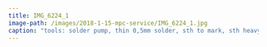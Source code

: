 ```yaml
---
title: IMG_6224_1
image-path: /images/2018-1-15-mpc-service/IMG_6224_1.jpg
caption: "tools: solder pump, thin 0,5mm solder, sth to mark, sth heavy, soldering iron "
---
```

